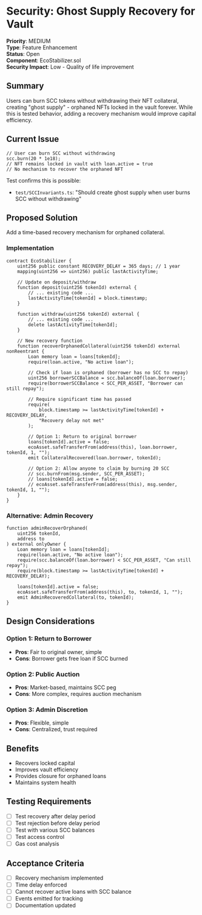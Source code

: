 # Security: Ghost Supply Recovery for Vault

**Priority**: MEDIUM  
**Type**: Feature Enhancement  
**Status**: Open  
**Component**: EcoStabilizer.sol  
**Security Impact**: Low - Quality of life improvement

## Summary

Users can burn SCC tokens without withdrawing their NFT collateral, creating "ghost supply" - orphaned NFTs locked in the vault forever. While this is tested behavior, adding a recovery mechanism would improve capital efficiency.

## Current Issue

```solidity
// User can burn SCC without withdrawing
scc.burn(20 * 1e18);
// NFT remains locked in vault with loan.active = true
// No mechanism to recover the orphaned NFT
```

Test confirms this is possible:

- `test/SCCInvariants.ts`: "Should create ghost supply when user burns SCC without withdrawing"

## Proposed Solution

Add a time-based recovery mechanism for orphaned collateral.

### Implementation

```solidity
contract EcoStabilizer {
    uint256 public constant RECOVERY_DELAY = 365 days; // 1 year
    mapping(uint256 => uint256) public lastActivityTime;

    // Update on deposit/withdraw
    function deposit(uint256 tokenId) external {
        // ... existing code ...
        lastActivityTime[tokenId] = block.timestamp;
    }

    function withdraw(uint256 tokenId) external {
        // ... existing code ...
        delete lastActivityTime[tokenId];
    }

    // New recovery function
    function recoverOrphanedCollateral(uint256 tokenId) external nonReentrant {
        Loan memory loan = loans[tokenId];
        require(loan.active, "No active loan");

        // Check if loan is orphaned (borrower has no SCC to repay)
        uint256 borrowerSCCBalance = scc.balanceOf(loan.borrower);
        require(borrowerSCCBalance < SCC_PER_ASSET, "Borrower can still repay");

        // Require significant time has passed
        require(
            block.timestamp >= lastActivityTime[tokenId] + RECOVERY_DELAY,
            "Recovery delay not met"
        );

        // Option 1: Return to original borrower
        loans[tokenId].active = false;
        ecoAsset.safeTransferFrom(address(this), loan.borrower, tokenId, 1, "");
        emit CollateralRecovered(loan.borrower, tokenId);

        // Option 2: Allow anyone to claim by burning 20 SCC
        // scc.burnFrom(msg.sender, SCC_PER_ASSET);
        // loans[tokenId].active = false;
        // ecoAsset.safeTransferFrom(address(this), msg.sender, tokenId, 1, "");
    }
}
```

### Alternative: Admin Recovery

```solidity
function adminRecoverOrphaned(
    uint256 tokenId,
    address to
) external onlyOwner {
    Loan memory loan = loans[tokenId];
    require(loan.active, "No active loan");
    require(scc.balanceOf(loan.borrower) < SCC_PER_ASSET, "Can still repay");
    require(block.timestamp >= lastActivityTime[tokenId] + RECOVERY_DELAY);

    loans[tokenId].active = false;
    ecoAsset.safeTransferFrom(address(this), to, tokenId, 1, "");
    emit AdminRecoveredCollateral(to, tokenId);
}
```

## Design Considerations

### Option 1: Return to Borrower

- **Pros**: Fair to original owner, simple
- **Cons**: Borrower gets free loan if SCC burned

### Option 2: Public Auction

- **Pros**: Market-based, maintains SCC peg
- **Cons**: More complex, requires auction mechanism

### Option 3: Admin Discretion

- **Pros**: Flexible, simple
- **Cons**: Centralized, trust required

## Benefits

- Recovers locked capital
- Improves vault efficiency
- Provides closure for orphaned loans
- Maintains system health

## Testing Requirements

- [ ] Test recovery after delay period
- [ ] Test rejection before delay period
- [ ] Test with various SCC balances
- [ ] Test access control
- [ ] Gas cost analysis

## Acceptance Criteria

- [ ] Recovery mechanism implemented
- [ ] Time delay enforced
- [ ] Cannot recover active loans with SCC balance
- [ ] Events emitted for tracking
- [ ] Documentation updated
